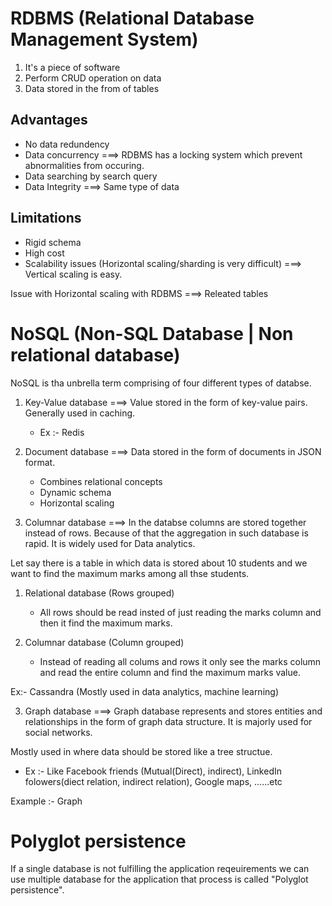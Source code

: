 # RDBMS (Relational Database Management System)

1. It's a piece of software
2. Perform CRUD operation on data
3. Data stored in the from of tables

## Advantages

- No data redundency
- Data concurrency ===> RDBMS has a locking system which prevent abnormalities from occuring.
- Data searching by search query
- Data Integrity ===> Same type of data

## Limitations

- Rigid schema
- High cost
- Scalability issues (Horizontal scaling/sharding is very difficult) ===> Vertical scaling is easy.

Issue with Horizontal scaling with RDBMS ===> Releated tables

# NoSQL (Non-SQL Database | Non relational database)

NoSQL is tha unbrella term comprising of four different types of databse.

1. Key-Value database ===> Value stored in the form of key-value pairs. Generally used in caching.
   - Ex :- Redis
2. Document database ===> Data stored in the form of documents in JSON format.

   - Combines relational concepts
   - Dynamic schema
   - Horizontal scaling

3. Columnar database ===> In the databse columns are stored together instead of rows. Because of that the aggregation in such database is rapid. It is widely used for Data analytics.

Let say there is a table in which data is stored about 10 students and we want to find the maximum marks among all thse students.

1. Relational database (Rows grouped)

   - All rows should be read insted of just reading the marks column and then it find the maximum marks.

2. Columnar database (Column grouped)

   - Instead of reading all colums and rows it only see the marks column and read the entire column and find the maximum marks value.

Ex:- Cassandra (Mostly used in data analytics, machine learning)

3. Graph database ===> Graph database represents and stores entities and relationships in the form of graph data structure. It is majorly used for social networks.

Mostly used in where data should be stored like a tree structue.

- Ex :- Like Facebook friends (Mutual(Direct), indirect), LinkedIn folowers(diect relation, indirect relation), Google maps, ......etc

Example :- Graph

# Polyglot persistence

If a single database is not fulfilling the application reqeuirements we can use multiple database for the application that process is called "Polyglot persistence".
